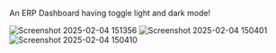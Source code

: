 An ERP Dashboard having toggle light and dark mode!






![Screenshot 2025-02-04 151356](https://github.com/user-attachments/assets/16b90390-0e1f-48a9-86e5-b533ce323e2f)
![Screenshot 2025-02-04 150401](https://github.com/user-attachments/assets/8b31b9db-265a-49a0-988b-12adde57c830)
![Screenshot 2025-02-04 150410](https://github.com/user-attachments/assets/d5db9af8-a496-4356-91ae-4b3f8decad05)


